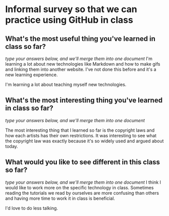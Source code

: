 # Informal survey so that we can practice using GitHub in class

## What's the most useful thing you've learned in class so far?
_type your answers below, and we'll merge them into one document_
I'm learning a lot about new technologies like Markdown and how to make gifs and linking them into another website.  I've not done this before and it's a new learning experience.

I'm learning a lot about teaching myself new technologies.

## What's the most interesting thing you've learned in class so far? 
_type your answers below, and we'll merge them into one document_

The most interesting thing that I learned so far is the copyright laws and how each artists has their own restrictions.  It was interesting to see what the copyright law was exactly because it's so widely used and argued about today.


## What would you like to see different in this class so far?
_type your answers below, and we'll merge them into one document_
I think I would like to work more on the specific technology in class.  Sometimes reading the tutorials we read by ourselves are more confusing than others and having more time to work it in class is beneficial.

I'd love to do less talking.
